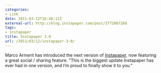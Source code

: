 ```yaml
---
categories:
- Link
date: 2011-03-12T16:48:11Z
external-url: http://blog.instapaper.com/post/3772087268
tags:
- instapaper
title: Instapaper 3.0
url: /2011/03/12/instapaper-3-0/
---
```


Marco Arment has introduced the next version of <a href="http://blog.instapaper.com/post/3772087268">Instapaper</a>, now featuring a great social / sharing feature. "This is the biggest update Instapaper has ever had in one version, and I’m proud to finally show it to you."
